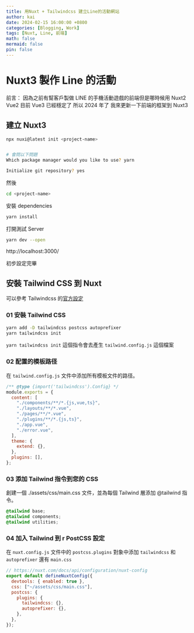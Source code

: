 ```yaml
---
title: 用Nuxt + Tailwindcss 建立Line的活動網站
author: kai
date: 2024-02-15 16:00:00 +0800
categories: [Blogging, Work]
tags: [Nuxt, Line, 前端]
math: false
mermaid: false
pin: false
---
```


# Nuxt3 製作 Line 的活動

前言：
因為之前有幫客戶製做 LINE 的手機活動遊戲的前端但是哪時候用 Nuxt2 Vue2 目前 Vue3 已經穩定了 所以 2024 年了 我來更新一下前端的框架到 Nuxt3

## 建立 Nuxt3

```bash
npx nuxi@latest init <project-name>


# 會問以下問題
Which package manager would you like to use? yarn

Initialize git repository? yes

```

然後

```bash
cd <project-name>
```

安裝 dependencies

```bash
yarn install
```

打開測試 Server

```bash
yarn dev --open
```

http://localhost:3000/

初步設定完畢

## 安裝 Tailwind CSS 到 Nuxt

可以參考 Tailwindcss 的[官方設定](https://tailwindcss.com/docs/guides/nuxtjs)

### 01 安裝 Tailwind CSS

```bash
yarn add -D tailwindcss postcss autoprefixer
yarn tailwindcss init
```

`yarn tailwindcss init` 這個指令會去產生 `tailwind.config.js` 這個檔案

### 02 配置的模板路径

在 `tailwind.config.js` 文件中添加所有模板文件的路径。

```javascript
/** @type {import('tailwindcss').Config} */
module.exports = {
  content: [
    "./components/**/*.{js,vue,ts}",
    "./layouts/**/*.vue",
    "./pages/**/*.vue",
    "./plugins/**/*.{js,ts}",
    "./app.vue",
    "./error.vue",
  ],
  theme: {
    extend: {},
  },
  plugins: [],
};
```

### 03 添加 Tailwind 指令到您的 CSS

創建一個 ./assets/css/main.css 文件，並為每個 Tailwind 層添加 @tailwind 指令。

```css
@tailwind base;
@tailwind components;
@tailwind utilities;
```

### 04 加入 Tailwind 到 r PostCSS 設定

在 `nuxt.config.js` 文件中的 `postcss.plugins` 對象中添加 `tailwindcss` 和 `autoprefixer` 還有 `main.css`

```javascript
// https://nuxt.com/docs/api/configuration/nuxt-config
export default defineNuxtConfig({
  devtools: { enabled: true },
  css: ["~/assets/css/main.css"],
  postcss: {
    plugins: {
      tailwindcss: {},
      autoprefixer: {},
    },
  },
});
```
